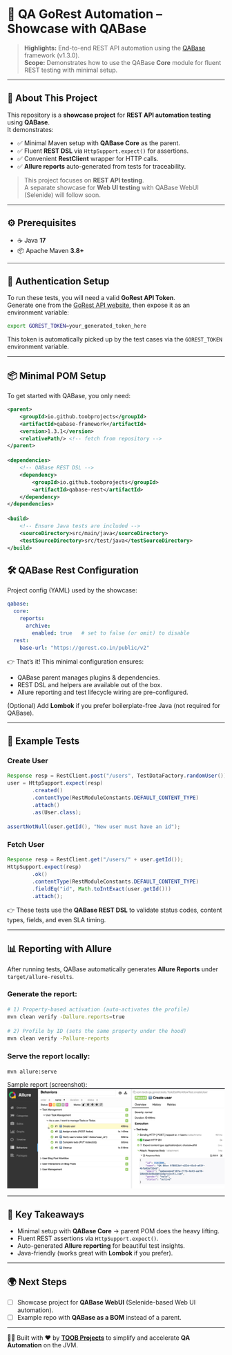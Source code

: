 # 🚀 QA GoRest Automation – Showcase with QABase

> **Highlights:** End-to-end REST API automation using the [QABase](https://github.com/toobprojects/qabase-framework) framework (v1.3.0).  
> **Scope:** Demonstrates how to use the QABase **Core** module for fluent REST testing with minimal setup.

---

## 📖 About This Project
This repository is a **showcase project** for **REST API automation testing** using **QABase**.  
It demonstrates:
- ✅ Minimal Maven setup with **QABase Core** as the parent.  
- ✅ Fluent **REST DSL** via `HttpSupport.expect()` for assertions.  
- ✅ Convenient **RestClient** wrapper for HTTP calls.  
- ✅ **Allure reports** auto-generated from tests for traceability.  

> This project focuses on **REST API testing**.  
> A separate showcase for **Web UI testing** with QABase WebUI (Selenide) will follow soon.

---

## ⚙️ Prerequisites
- ☕ Java **17**  
- 📦 Apache Maven **3.8+**  

---

## 🔑 Authentication Setup
To run these tests, you will need a valid **GoRest API Token**.  
Generate one from the [GoRest API website](https://gorest.co.in/), then expose it as an environment variable:

```bash
export GOREST_TOKEN=your_generated_token_here
```

This token is automatically picked up by the test cases via the `GOREST_TOKEN` environment variable.

---

## 📦 Minimal POM Setup
To get started with QABase, you only need:

```xml
<parent>
    <groupId>io.github.toobprojects</groupId>
    <artifactId>qabase-framework</artifactId>
    <version>1.3.1</version>
    <relativePath/> <!-- fetch from repository -->
</parent>

<dependencies>
    <!-- QABase REST DSL -->
    <dependency>
        <groupId>io.github.toobprojects</groupId>
        <artifactId>qabase-rest</artifactId>
    </dependency>
</dependencies>

<build>
    <!-- Ensure Java tests are included -->
    <sourceDirectory>src/main/java</sourceDirectory>
    <testSourceDirectory>src/test/java</testSourceDirectory>
</build>
```

## 🛠️ QABase Rest Configuration

Project config (YAML) used by the showcase:

```yaml
qabase:
  core:
    reports:
      archive:
        enabled: true   # set to false (or omit) to disable
  rest:
    base-url: "https://gorest.co.in/public/v2"
```

👉 That’s it! This minimal configuration ensures:
- QABase parent manages plugins & dependencies.  
- REST DSL and helpers are available out of the box.  
- Allure reporting and test lifecycle wiring are pre-configured.  

(Optional) Add **Lombok** if you prefer boilerplate-free Java (not required for QABase).

---

## 📝 Example Tests

### Create User
```java
Response resp = RestClient.post("/users", TestDataFactory.randomUser());
user = HttpSupport.expect(resp)
        .created()
        .contentType(RestModuleConstants.DEFAULT_CONTENT_TYPE)
        .attach()
        .as(User.class);

assertNotNull(user.getId(), "New user must have an id");
```

### Fetch User
```java
Response resp = RestClient.get("/users/" + user.getId());
HttpSupport.expect(resp)
        .ok()
        .contentType(RestModuleConstants.DEFAULT_CONTENT_TYPE)
        .fieldEq("id", Math.toIntExact(user.getId()))
        .attach();
```

👉 These tests use the **QABase REST DSL** to validate status codes, content types, fields, and even SLA timing.

---

## 📊 Reporting with Allure
After running tests, QABase automatically generates **Allure Reports** under `target/allure-results`.

### Generate the report:

```bash
# 1) Property-based activation (auto-activates the profile)
mvn clean verify -Dallure.reports=true

# 2) Profile by ID (sets the same property under the hood)
mvn clean verify -Pallure-reports
```

### Serve the report locally:

```bash
mvn allure:serve
```

Sample report (screenshot):  
![Allure Report Sample](docs/allure-sample.jpg)

---

## 🔑 Key Takeaways
- Minimal setup with **QABase Core** → parent POM does the heavy lifting.  
- Fluent REST assertions via `HttpSupport.expect()`.  
- Auto-generated **Allure reporting** for beautiful test insights.  
- Java-friendly (works great with **Lombok** if you prefer).  

---

## 🌍 Next Steps
- [ ] Showcase project for **QABase WebUI** (Selenide-based Web UI automation).  
- [ ] Example repo with **QABase as a BOM** instead of a parent.  

---

👨‍💻 Built with ❤️ by **[TOOB Projects](https://github.com/toobprojects)** to simplify and accelerate **QA Automation** on the JVM.
